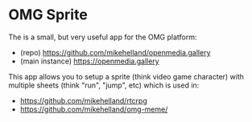 # OMG Sprite

The is a small, but very useful app for the OMG platform:

* (repo) https://github.com/mikehelland/openmedia.gallery
* (main instance) https://openmedia.gallery

This app allows you to setup a sprite (think video game character) with multiple sheets (think "run", "jump", etc) which is used in:

* https://github.com/mikehelland/rtcrpg
* https://github.com/mikehelland/omg-meme/